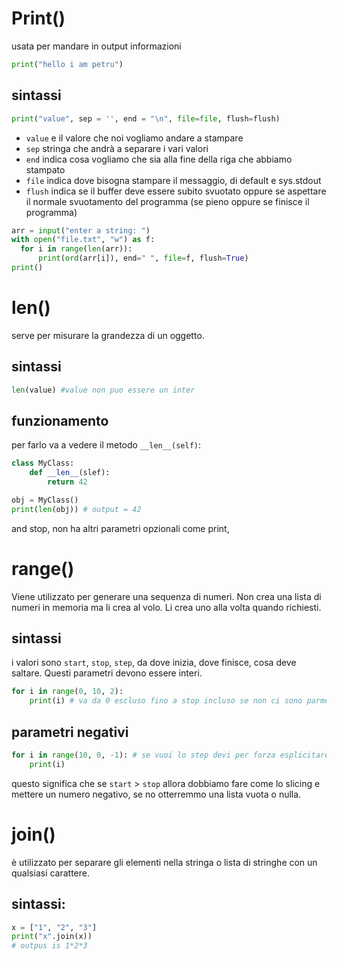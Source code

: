 # Print()
usata per mandare in output informazioni
```python
print("hello i am petru")
```
## sintassi
```python
print("value", sep = '', end = "\n", file=file, flush=flush)
```
- `value` e il valore che noi vogliamo andare a stampare
- `sep` stringa che andrà a separare i vari valori
- `end` indica cosa vogliamo che sia alla fine della riga che abbiamo stampato
- `file` indica dove bisogna stampare il messaggio, di default e sys.stdout 
- `flush` indica se il buffer deve essere subito svuotato oppure se aspettare il normale svuotamento del programma (se pieno oppure se finisce il programma)
```python
arr = input("enter a string: ")
with open("file.txt", "w") as f:
  for i in range(len(arr)):
      print(ord(arr[i]), end=" ", file=f, flush=True)
print()
```
# len()
serve per misurare la grandezza di un oggetto.
## sintassi
```python
len(value) #value non puo essere un inter
```
## funzionamento
per farlo va a vedere il metodo `__len__(self)`:
```python
class MyClass:
	def __len__(slef):
		return 42

obj = MyClass()
print(len(obj)) # output = 42
```
and stop, non ha altri parametri opzionali come print, 
# range()
Viene utilizzato per generare una sequenza di numeri. Non crea una lista di numeri in memoria ma li crea al volo. Li crea uno alla volta quando richiesti.
## sintassi
i valori sono `start`, `stop`, `step`, da dove inizia, dove finisce, cosa deve saltare. Questi parametri devono essere interi.
```python
for i in range(0, 10, 2):
	print(i) # va da 0 escluso fino a stop incluso se non ci sono parmetri
```
## parametri negativi
```python
for i in range(10, 0, -1): # se vuoi lo step devi per forza esplicitare lo start:
	print(i)
```
questo significa che se `start` > `stop` allora dobbiamo fare come lo slicing e mettere un numero negativo, se no otterremmo una lista vuota o nulla.

# join()
è utilizzato per separare gli elementi nella stringa o lista di stringhe con un qualsiasi carattere.
## sintassi:
```python
x = ["1", "2", "3"]
print("x".join(x))
# outpus is 1*2*3
```

